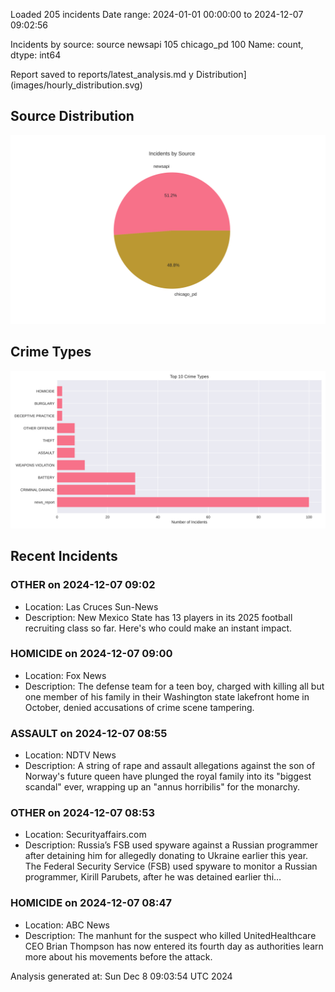 
Loaded 205 incidents
Date range: 2024-01-01 00:00:00 to 2024-12-07 09:02:56

Incidents by source:
source
newsapi       105
chicago_pd    100
Name: count, dtype: int64

Report saved to reports/latest_analysis.md
y Distribution](images/hourly_distribution.svg)

## Source Distribution
![Source Distribution](images/source_distribution.svg)

## Crime Types
![Crime Types](images/crime_types.svg)

## Recent Incidents

### OTHER on 2024-12-07 09:02
- Location: Las Cruces Sun-News
- Description: New Mexico State has 13 players in its 2025 football recruiting class so far. Here's who could make an instant impact.


### HOMICIDE on 2024-12-07 09:00
- Location: Fox News
- Description: The defense team for a teen boy, charged with killing all but one member of his family in their Washington state lakefront home in October, denied accusations of crime scene tampering.


### ASSAULT on 2024-12-07 08:55
- Location: NDTV News
- Description: A string of rape and assault allegations against the son of Norway&#039;s future queen have plunged the royal family into its &quot;biggest scandal&quot; ever, wrapping up an &quot;annus horribilis&quot; for the monarchy.


### OTHER on 2024-12-07 08:53
- Location: Securityaffairs.com
- Description: Russia’s FSB used spyware against a Russian programmer after detaining him for allegedly donating to Ukraine earlier this year. The Federal Security Service (FSB) used spyware to monitor a Russian programmer, Kirill Parubets, after he was detained earlier thi…


### HOMICIDE on 2024-12-07 08:47
- Location: ABC News
- Description: The manhunt for the suspect who killed UnitedHealthcare CEO Brian Thompson has now entered its fourth day as authorities learn more about his movements before the attack.

Analysis generated at: Sun Dec  8 09:03:54 UTC 2024
